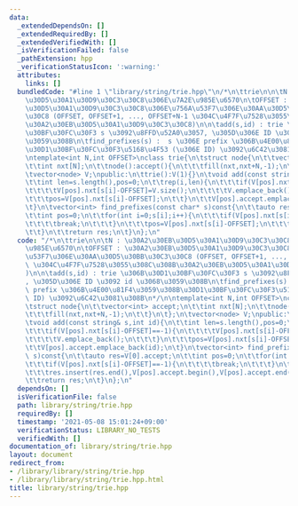 ```yaml
---
data:
  _extendedDependsOn: []
  _extendedRequiredBy: []
  _extendedVerifiedWith: []
  _isVerificationFailed: false
  _pathExtension: hpp
  _verificationStatusIcon: ':warning:'
  attributes:
    links: []
  bundledCode: "#line 1 \"library/string/trie.hpp\"\n/*\n\ttrie\n\n\tN : \u30A2\u30EB\
    \u30D5\u30A1\u30D9\u30C3\u30C8\u306E\u7A2E\u985E\u6570\n\tOFFSET : \u30A2\u30EB\
    \u30D5\u30A1\u30D9\u30C3\u30C8\u306E\u756A\u53F7\u306E\u30AA\u30D5\u30BB\u30C3\
    \u30C8 (OFFSET, OFFSET+1, ..., OFFSET+N-1 \u304C\u4F7F\u7528\u3055\u308C\u308B\
    \u30A2\u30EB\u30D5\u30A1\u30D9\u30C3\u30C8)\n\n\tadd(s,id) : trie \u306B\u30D1\
    \u30BF\u30FC\u30F3 s \u3092\u8FFD\u52A0\u3057, \u305D\u306E ID \u3092 id \u3068\
    \u3059\u308B\n\tfind_prefixes(s) :  s \u306E prefix \u306B\u4E00\u81F4\u3059\u308B\
    \u30D1\u30BF\u30FC\u30F3\u5168\u4F53 (\u306E ID) \u3092\u6C42\u3081\u308B\n*/\n\
    \ntemplate<int N,int OFFSET>\nclass trie{\n\tstruct node{\n\t\tvector<int> accept;\n\
    \t\tint nxt[N];\n\t\tnode():accept(){\n\t\t\tfill(nxt,nxt+N,-1);\n\t\t}\n\t};\n\
    \tvector<node> V;\npublic:\n\ttrie():V(1){}\n\tvoid add(const string& s,int id){\n\
    \t\tint len=s.length(),pos=0;\n\t\trep(i,len){\n\t\t\tif(V[pos].nxt[s[i]-OFFSET]==-1){\n\
    \t\t\t\tV[pos].nxt[s[i]-OFFSET]=V.size();\n\t\t\t\tV.emplace_back();\n\t\t\t}\n\
    \t\t\tpos=V[pos].nxt[s[i]-OFFSET];\n\t\t}\n\t\tV[pos].accept.emplace_back(id);\n\
    \t}\n\tvector<int> find_prefixes(const char* s)const{\n\t\tauto res=V[0].accept;\n\
    \t\tint pos=0;\n\t\tfor(int i=0;s[i];i++){\n\t\t\tif(V[pos].nxt[s[i]-OFFSET]==-1){\n\
    \t\t\t\tbreak;\n\t\t\t}\n\t\t\tpos=V[pos].nxt[s[i]-OFFSET];\n\t\t\tres.insert(res.end(),V[pos].accept.begin(),V[pos].accept.end());\n\
    \t\t}\n\t\treturn res;\n\t}\n};\n"
  code: "/*\n\ttrie\n\n\tN : \u30A2\u30EB\u30D5\u30A1\u30D9\u30C3\u30C8\u306E\u7A2E\
    \u985E\u6570\n\tOFFSET : \u30A2\u30EB\u30D5\u30A1\u30D9\u30C3\u30C8\u306E\u756A\
    \u53F7\u306E\u30AA\u30D5\u30BB\u30C3\u30C8 (OFFSET, OFFSET+1, ..., OFFSET+N-1\
    \ \u304C\u4F7F\u7528\u3055\u308C\u308B\u30A2\u30EB\u30D5\u30A1\u30D9\u30C3\u30C8\
    )\n\n\tadd(s,id) : trie \u306B\u30D1\u30BF\u30FC\u30F3 s \u3092\u8FFD\u52A0\u3057\
    , \u305D\u306E ID \u3092 id \u3068\u3059\u308B\n\tfind_prefixes(s) :  s \u306E\
    \ prefix \u306B\u4E00\u81F4\u3059\u308B\u30D1\u30BF\u30FC\u30F3\u5168\u4F53 (\u306E\
    \ ID) \u3092\u6C42\u3081\u308B\n*/\n\ntemplate<int N,int OFFSET>\nclass trie{\n\
    \tstruct node{\n\t\tvector<int> accept;\n\t\tint nxt[N];\n\t\tnode():accept(){\n\
    \t\t\tfill(nxt,nxt+N,-1);\n\t\t}\n\t};\n\tvector<node> V;\npublic:\n\ttrie():V(1){}\n\
    \tvoid add(const string& s,int id){\n\t\tint len=s.length(),pos=0;\n\t\trep(i,len){\n\
    \t\t\tif(V[pos].nxt[s[i]-OFFSET]==-1){\n\t\t\t\tV[pos].nxt[s[i]-OFFSET]=V.size();\n\
    \t\t\t\tV.emplace_back();\n\t\t\t}\n\t\t\tpos=V[pos].nxt[s[i]-OFFSET];\n\t\t}\n\
    \t\tV[pos].accept.emplace_back(id);\n\t}\n\tvector<int> find_prefixes(const char*\
    \ s)const{\n\t\tauto res=V[0].accept;\n\t\tint pos=0;\n\t\tfor(int i=0;s[i];i++){\n\
    \t\t\tif(V[pos].nxt[s[i]-OFFSET]==-1){\n\t\t\t\tbreak;\n\t\t\t}\n\t\t\tpos=V[pos].nxt[s[i]-OFFSET];\n\
    \t\t\tres.insert(res.end(),V[pos].accept.begin(),V[pos].accept.end());\n\t\t}\n\
    \t\treturn res;\n\t}\n};\n"
  dependsOn: []
  isVerificationFile: false
  path: library/string/trie.hpp
  requiredBy: []
  timestamp: '2021-05-08 15:01:24+09:00'
  verificationStatus: LIBRARY_NO_TESTS
  verifiedWith: []
documentation_of: library/string/trie.hpp
layout: document
redirect_from:
- /library/library/string/trie.hpp
- /library/library/string/trie.hpp.html
title: library/string/trie.hpp
---
```

